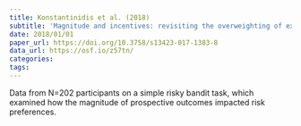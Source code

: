 ```yaml
---
title: Konstantinidis et al. (2018)
subtitle: 'Magnitude and incentives: revisiting the overweighting of extreme events in risky decisions from experience'
date: 2018/01/01
paper_url: https://doi.org/10.3758/s13423-017-1383-8
data_url: https://osf.io/z57tn/
categories:
tags:
---
```


Data from N=202 participants on a simple risky bandit task, which examined how the magnitude of prospective outcomes impacted risk preferences.
